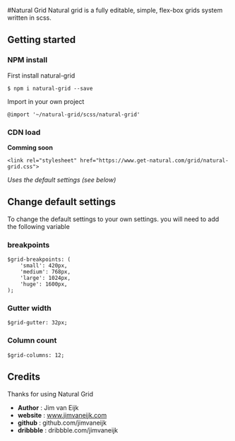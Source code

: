 #Natural Grid
Natural grid is a fully editable, simple, flex-box grids system written in scss. 

## Getting started

### NPM install
First install natural-grid

``` 
$ npm i natural-grid --save
```

Import in your own project

``` 
@import '~/natural-grid/scss/natural-grid'
```

### CDN load

**Comming soon**

``` 
<link rel="stylesheet" href="https://www.get-natural.com/grid/natural-grid.css">
```

*Uses the default settings (see below)*


## Change default settings

To change the default settings to your own settings. you will need to add the following variable

### breakpoints
``` 
$grid-breakpoints: (
    'small': 420px,
    'medium': 768px,
    'large': 1024px,
    'huge': 1600px,
);
```
### Gutter width
```
$grid-gutter: 32px;
```

### Column count
```
$grid-columns: 12;
```


## Credits

Thanks for using Natural Grid

- **Author**    : Jim van Eijk
- **website**   : www.jimvaneijk.com
- **github**    : github.com/jimvaneijk
- **dribbble**  : dribbble.com/jimvaneijk
